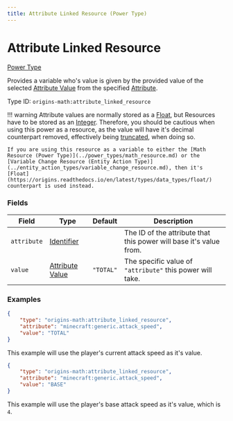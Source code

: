 ```yaml
---
title: Attribute Linked Resource (Power Type)
---
```


# Attribute Linked Resource

[Power Type](../power_types.md)

Provides a variable who's value is given by the provided value of the selected [Attribute Value](../data_types/attribute_value.md) from the specified [Attribute](https://minecraft.wiki/w/Attribute).

Type ID: `origins-math:attribute_linked_resource`

!!! warning 
	Attribute values are normally stored as a [Float](https://origins.readthedocs.io/en/latest/types/data_types/float/), but Resources have to be stored as an [Integer](https://origins.readthedocs.io/en/latest/types/data_types/integer/).
	Therefore, you should be cautious when using this power as a resource, as the value will have it's decimal counterpart removed, effectively being [truncated](https://en.wikipedia.org/wiki/Truncation), when doing so.

	If you are using this resource as a variable to either the [Math Resource (Power Type)](../power_types/math_resource.md) or the [Variable Change Resource (Entity Action Type)](../entity_action_types/variable_change_resource.md), then it's [Float](https://origins.readthedocs.io/en/latest/types/data_types/float/) counterpart is used instead.

### Fields
| Field   | Type | Default    | Description |
|---------|------|------------|-------------|
|`attribute`|[Identifier](https://origins.readthedocs.io/en/latest/types/data_types/identifier/)| | The ID of the attribute that this power will base it's value from.|
|`value`    |[Attribute Value](../data_types/attribute_value.md)| `"TOTAL"` | The specific value of `"attribute"` this power will take. |

### Examples
```json
{
	"type": "origins-math:attribute_linked_resource",
	"attribute": "minecraft:generic.attack_speed",
	"value": "TOTAL"
}
```
This example will use the player's current attack speed as it's value.

```json
{
	"type": "origins-math:attribute_linked_resource",
	"attribute": "minecraft:generic.attack_speed",
	"value": "BASE"
}
```
This example will use the player's base attack speed as it's value, which is `4`.